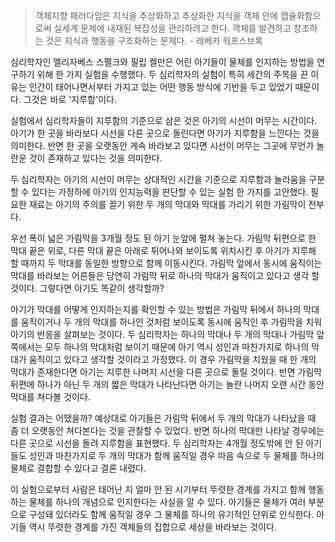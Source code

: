 > 객체지향 패러다임은 지식을 추상화하고 추상화한 지식을 객체 안에 캡슐화함으로써 실세계 문제에 내재된 복잡성을 관리하려고 한다. 객체를 발견하고 창조하는 것은 지식과 행동을 구조화하는 문제다. - 레베카 워프스브록

심리학자인 엘리자베스 스펠크와 필립 켈만은 어린 아기들이 물체를 인지하는 방법을 연구하기 위해 한 가지 실험을 수행했다. 두 심리학자의 실험이 특히 세간의 주목을 끈 이유는 인간이 태어나면서부터 가지고 있는 어떤 행동 방식에 기반을 두고 있었기 때문이다. 그것은 바로 '지루함'이다.

실험에서 심리학자들이 지루함의 기준으로 삼은 것은 아기의 시선이 머무는 시간이다. 아기가 한 곳을 바라보다 시선을 다른 곳으로 돌린다면 아기가 지루함을 느낀다는 것을 의미한다. 반면 한 곳을 오랫동안 게속 바라보고 있다면 시선이 머무는 그곳에 무언가 놀란운 것이 존재하고 있다는 것을 의미한다.

두 심리학자는 아기의 시선이 머무는 상대적인 시간을 기준으로 지루함과 놀라움을 구분할 수 있다는 가정하에 아기의 인지능력을 판단할 수 있는 실험 한 가지를 고안했다. 필요한 재료는 아기의 주의를 끌기 위한 두 개의 막대와 막대를 가리기 위한 가림막이 전부다.

우선 폭이 넓은 가림막을 3개월 정도 된 아기 눈앞에 펼쳐 놓는다. 가림막 뒤편으로 한 막대 끝은 위로, 다른 막대 끝은 아래로 튀어나와 보이도록 위치시킨 후 아기가 지루해 할 때까지 두 막대를 동일한 방향으로 함께 이동시킨다. 가림막 앞에서 동시에 움직이는 막대를 바라보는 어른들은 당연히 가림막 뒤로 하나의 막대가 움직이고 있다고 생각 할 것이다. 그렇다면 아기도 똑같이 생각할까?

아기가 막대를 어떻게 인지하는지를 확인할 수 있는 방법은 가림막 뒤에서 하나의 막대를 움직이거나 두 개의 막대를 하나인 것처럼 보이도록 동시에 움직인 후 가림막을 치워 아기의 반응을 살펴보는 것이다. 두 심리학자는 하나의 막대나 두 개의 막대나 가림막 앞쪽에서는 모두 하나의 막대처럼 보이기 때문에 아기 역시 성인과 마찬가지로 하나의 막대가 움직이고 있다고 생각할 것이라고 가정했다. 이 경우 가림막을 치웠을 때 한 개의 막대가 존재한다면 아기는 지루한 나머지 시선을 다른 곳으로 돌릴 것이다. 반면 가림막 뒤편에 하나가 아닌 두 개의 짧은 막대가 나타난다면 아기는 놀란 나머지 오랜 시간 동안 막대를 쳐다볼 것이다.

실험 결과는 어땠을까? 예상대로 아기들은 가림막 뒤에서 두 개의 막대가 나타났을 때 좀 더 오랫동안 쳐다본다는 것을 관찰할 수 있었다. 반면 하나의 막대만 나타날 경우에는 다른 곳으로 시선을 돌려 지루함을 표현했다. 두 심리학자는 4개월 정도밖에 안 된 아기들도 성인과 마찬가지로 두 개의 막대가 함께 움직일 경우 마음 속으로 두 물체를 하나의 물체로 결합할 수 있다고 결론 내렸다.

이 실험으로부터 사람은 태어난 지 얼마 안 된 시기부터 뚜렷한 경계를 가지고 함께 행동하는 물체를 하나의 개념으로 인지한다는 사실을 알 수 있다. 아기들은 물체가 여러 부분으로 구성돼 있더라도 함께 움직일 경우 그 물체를 하나의 유기적인 단위로 인식한다. 아기들 역시 뚜렷한 경계를 가진 객체들의 집합으로 세상을 바라보는 것이다.